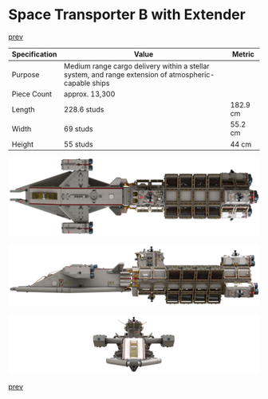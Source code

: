 # Space Transporter B with Extender

[prev](../README.md)

| Specification | Value | Metric |
|---------------|-------|--------|
| Purpose | Medium range cargo delivery within a stellar system, and range extension of atmospheric-capable ships ||
| Piece Count | approx. 13,300 ||
| Length | 228.6 studs | 182.9 cm |
| Width | 69 studs | 55.2 cm |
| Height | 55 studs | 44 cm |

![](space-transporter-b-with-extender-top.png)

![](space-transporter-b-with-extender-side.png)

![](space-transporter-b-with-extender-front.png)

[prev](../README.md)
